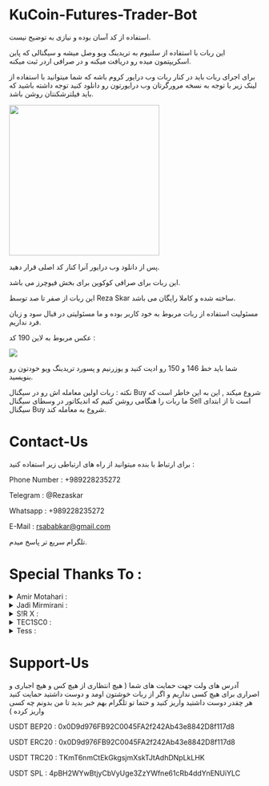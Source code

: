 # KuCoin-Futures-Trader-Bot
استفاده از کد آسان بوده و نیازی به توضیح نیست.

این ربات با استفاده از سلنیوم به تریدینگ ویو وصل میشه و سیگنالی که پاین اسکریپتمون میده رو دریافت میکنه و در صرافی اردر ثبت میکنه.

برای اجرای ربات باید در کنار ربات وب درایور کروم باشه که شما میتوانید با استفاده از لینک زیر با توجه به نسخه مرورگرتان وب درایورتون رو دانلود کنید توجه داشته باشید که باید فیلترشکنتان روشن باشد.

[<img src="https://github.com/Reza-Skar/Crypto-Trader-Bot/raw/main/images/Button.png" width="300"/>](https://chromedriver.chromium.org/downloads)

پس از دانلود وب درایور آنرا کنار کد اصلی قرار دهید.

این ربات برای صرافی کوکوین برای بخش فیوچرز می باشد.

این ربات از صفر تا صد توسط Reza Skar ساخته شده و کاملا رایگان می باشد.

مسئولیت استفاده از ربات مربوط به خود کاربر بوده و ما مسئولیتی در قبال سود و زیان فرد نداریم.

عکس مربوط به لاین 190 کد :

<img src="https://github.com/Reza-Skar/Crypto-Trader-Bot/raw/main/images/1.png"/>

شما باید خط 146 و 150 رو ادیت کنید و یوزرنیم و پسورد تریدینگ ویو خودتون رو بنویسید.

نکته : ربات اولین معامله اش رو در سیگنال Buy شروع میکند , این به این خاطر است که ما ربات را هنگامی روشن کنیم که اندیکاتور در وسطای سیگنال Sell است تا از ابتدای سیگنال Buy شروع به معامله کند.

# Contact-Us
برای ارتباط با بنده میتوانید از راه های ارتباطی زیر استفاده کنید :

Phone Number : +989228235272

Telegram : @Rezaskar

Whatsapp : +989228235272

E-Mail : rsababkar@gmail.com

تلگرام سریع تر پاسخ میدم.


# Special Thanks To :
<details> 
  <summary>Amir Motahari :</summary>
   YouTube : Amir Motahari
</details>
<details> 
  <summary>Jadi Mirmirani :</summary>
   YouTube : Jadi Mirmirani
</details>
<details> 
  <summary>S!R X :</summary>
   Telegram : @General_Alpha
</details>
<details> 
  <summary>TEC1SC0 :</summary>
   Discord : @T E C 1 S C 0#4508
</details>
<details> 
  <summary>Tess :</summary>
   Discord : @Tess#5806
</details>


# Support-Us
آدرس های ولت جهت حمایت های شما ( هیچ انتظاری از هیچ کس و هیچ اجباری و اصراری برای هیچ کسی نداریم و اگر از ربات خوشتون اومد و دوست داشتید حمایت کنید هر چقدر دوست داشتید واریز کنید و حتما تو تلگرام بهم خبر بدید تا من بدونم چه کسی واریز کرده )

USDT BEP20 : 0x0D9d976FB92C0045FA2f242Ab43e8842D8f117d8

USDT ERC20 : 0x0D9d976FB92C0045FA2f242Ab43e8842D8f117d8

USDT TRC20 : TKmT6nmCtEkGkgsjmXskTJtAdhDNpLkLHK

USDT SPL : 4pBH2WYwBtjyCbVyUge3ZzYWfne61cRb4ddYnENUiYLC

